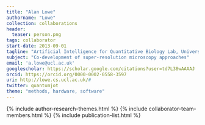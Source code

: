 ```yaml
---
title: "Alan Lowe"
authorname: "Lowe"
collection: collaborations
header:
  teaser: person.png
tags: collaborator
start-date: 2013-09-01
tagline: "Artificial Intelligence for Quantitative Biology Lab, University College London, UK"
subject: "Co-development of super-resolution microscopy approaches"
email: 'a.lowe@ucl.ac.uk'
googlescholar: https://scholar.google.com/citations?user=td7L38wAAAAJ
orcid: https://orcid.org/0000-0002-0558-3597
uri: http://lowe.cs.ucl.ac.uk/#
twitter: quantumjot
theme: "methods, hardware, software"
---
```

<p align= "justify">

{% include author-research-themes.html %}
{% include collaborator-team-members.html %}
{% include publication-list.html %}
